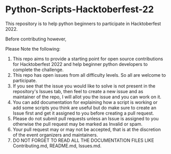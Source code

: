 # Python-Scripts-Hacktoberfest-22

This repository is to help python beginners to participate in Hacktoberfest 2022.

Before contributing however,

Please Note the following:

1. This repo aims to provide a starting point for open source contributions for Hacktoberfest 2022 and help beginner python developers to complete the challenge.
2. This repo has open issues from all difficulty levels. So all are welcome to participate.
3. If you see that the issue you would like to solve is not present in the repository's Issues tab, then feel to create a new issue and as maintainer of the repo, I will allot you the issue and you can work on it.
4. You can add documentation for explaining how a script is working or add some scripts you think are useful but do make sure to create an Issue first and get it assigned to you before creating a pull request.
5. Please do not submit pull requests unless an Issue is assigned to you otherwise the pull request may be marked as Invalid or spam.
6. Your pull request may or may not be accepted, that is at the discretion of the event organizers and maintainers.
7. DO NOT FORGET TO READ ALL THE DOCUMENTATION FILES LIKE Contributing.md, README.md, Issues.md.
